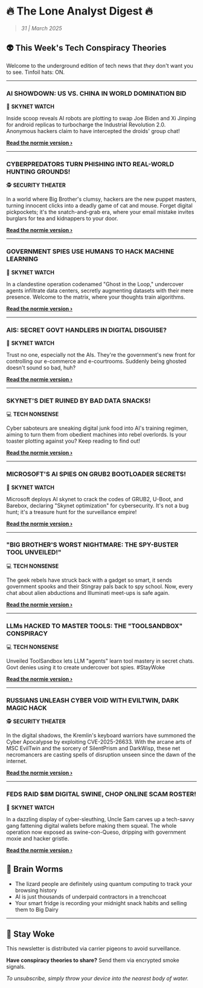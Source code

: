 # 🔥 The Lone Analyst Digest 🔥
> *31 | March 2025*

## 👽 This Week's Tech Conspiracy Theories

Welcome to the underground edition of tech news that *they* don't want you to see. Tinfoil hats: ON.

---


### AI SHOWDOWN: US VS. CHINA IN WORLD DOMINATION BID


🤖 **SKYNET WATCH**


Inside scoop reveals AI robots are plotting to swap Joe Biden and Xi Jinping for android replicas to turbocharge the Industrial Revolution 2.0. Anonymous hackers claim to have intercepted the droids' group chat!

**[Read the normie version ›]()**


---


### CYBERPREDATORS TURN PHISHING INTO REAL-WORLD HUNTING GROUNDS!


🕵️ **SECURITY THEATER**


In a world where Big Brother's clumsy, hackers are the new puppet masters, turning innocent clicks into a deadly game of cat and mouse. Forget digital pickpockets; it's the snatch-and-grab era, where your email mistake invites burglars for tea and kidnappers to your door.

**[Read the normie version ›]()**


---


### GOVERNMENT SPIES USE HUMANS TO HACK MACHINE LEARNING


🤖 **SKYNET WATCH**


In a clandestine operation codenamed "Ghost in the Loop," undercover agents infiltrate data centers, secretly augmenting datasets with their mere presence. Welcome to the matrix, where your thoughts train algorithms.

**[Read the normie version ›]()**


---


### AIS: SECRET GOVT HANDLERS IN DIGITAL DISGUISE?


🤖 **SKYNET WATCH**


Trust no one, especially not the AIs. They're the government's new front for controlling our e-commerce and e-courtrooms. Suddenly being ghosted doesn't sound so bad, huh?

**[Read the normie version ›]()**


---


### SKYNET'S DIET RUINED BY BAD DATA SNACKS!


💻 **TECH NONSENSE**


Cyber saboteurs are sneaking digital junk food into AI's training regimen, aiming to turn them from obedient machines into rebel overlords. Is your toaster plotting against you? Keep reading to find out!

**[Read the normie version ›]()**


---


### MICROSOFT'S AI SPIES ON GRUB2 BOOTLOADER SECRETS!


🤖 **SKYNET WATCH**


Microsoft deploys AI skynet to crack the codes of GRUB2, U-Boot, and Barebox, declaring "Skynet optimization" for cybersecurity. It's not a bug hunt; it's a treasure hunt for the surveillance empire!

**[Read the normie version ›]()**


---


### "BIG BROTHER'S WORST NIGHTMARE: THE SPY-BUSTER TOOL UNVEILED!"


💻 **TECH NONSENSE**


The geek rebels have struck back with a gadget so smart, it sends government spooks and their Stingray pals back to spy school. Now, every chat about alien abductions and Illuminati meet-ups is safe again.

**[Read the normie version ›]()**


---


### LLMs HACKED TO MASTER TOOLS: THE "TOOLSANDBOX" CONSPIRACY


💻 **TECH NONSENSE**


Unveiled ToolSandbox lets LLM "agents" learn tool mastery in secret chats. Govt denies using it to create undercover bot spies. #StayWoke

**[Read the normie version ›]()**


---


### RUSSIANS UNLEASH CYBER VOID WITH EVILTWIN, DARK MAGIC HACK


🕵️ **SECURITY THEATER**


In the digital shadows, the Kremlin's keyboard warriors have summoned the Cyber Apocalypse by exploiting CVE-2025-26633. With the arcane arts of MSC EvilTwin and the sorcery of SilentPrism and DarkWisp, these net necromancers are casting spells of disruption unseen since the dawn of the internet.

**[Read the normie version ›]()**


---


### FEDS RAID $8M DIGITAL SWINE, CHOP ONLINE SCAM ROSTER!


🤖 **SKYNET WATCH**


In a dazzling display of cyber-sleuthing, Uncle Sam carves up a tech-savvy gang fattening digital wallets before making them squeal. The whole operation now exposed as swine-con-Queso, dripping with government moxie and hacker gristle.

**[Read the normie version ›]()**




## 🧠 Brain Worms

- The lizard people are definitely using quantum computing to track your browsing history
- AI is just thousands of underpaid contractors in a trenchcoat
- Your smart fridge is recording your midnight snack habits and selling them to Big Dairy

---

## 🔔 Stay Woke

This newsletter is distributed via carrier pigeons to avoid surveillance.

**Have conspiracy theories to share?** Send them via encrypted smoke signals.

*To unsubscribe, simply throw your device into the nearest body of water.*